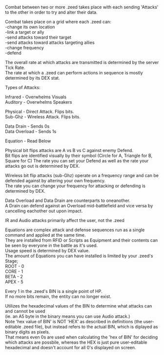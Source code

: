 Combat between two or more .zeed takes place with each sending 'Attacks' to the other in order to try and alter their data.  

Combat takes place on a grid where each .zeed can:  
-change its own location  
-link a target or ally  
-send attacks toward their target  
-send attacks toward attacks targeting allies  
-change frequency  
-defend  

The overall rate at which attacks are transmitted is determined by the server Tick Rate.  
The rate at which a .zeed can perform actions in sequence is mostly determined by its DEX stat.
  
  
Types of Attacks:

Infrared - Overwhelms Visuals  
Auditory - Overwhelms Speakers

Physical - Direct Attack. Flips bits.  
Sub-Ghz - Wireless Attack. Flips bits.

Data Drain - Sends 0s  
Data Overload - Sends 1s

Equation - Read Below
    
  
Physical bit flips attacks are A vs B vs C against enemy Defend.  
Bit flips are identified visually by their symbol (Circle for A, Triangle for B, Square for C)
The rate you can set your Defend as well as the rate your attacks go out is determined by DEX.

Wireless bit flip attacks (sub-Ghz) operate on a frequency range and can be defended against by altering your own frequency.  
The rate you can change your frequency for attacking or defending is determined by DEX.

Data Overload and Data Drain are counterparts to oneanother.  
A Drain can defend against an Overload mid-battlefield and vice versa by cancelling eachother out upon impact.

IR and Audio attacks primarily affect the user, not the .zeed

Equations are complex attack and defense sequences run as a single command and applied at the same time.  
They are installed from RFID or Scripts as Equipment and their contents can be seen by everyone in the battle as it's used.  
Usage speed is determined by DEX value.   
The amount of Equations you can have installed is limited by your .zeed's Stage;  
ROOT - 0  
CORE - 1  
BETA - 2  
APEX - 5  

Every 1 in the .zeed's BIN is a single point of HP.  
If no more bits remain, the entity can no longer exist.  

Utilizes the hexadecimal values of the BIN to determine what attacks can and cannot be used  
(ie. an A5 byte in the binary means you can use Audio attack.)  
Note 'hex value of BIN' is NOT 'HEX' as described in definitions (the user-editable .zeed file), but instead refers to the actual BIN, which is diplayed as binary digits as pixels.  
That means even 0s are used when calculating the 'hex of BIN' for deciding which attacks are possbile, whereas the HEX is just pure user-editable hexadecimal and doesn't account for all 0's displayed on screen.
